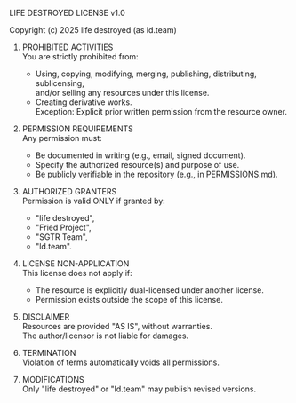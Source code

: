 LIFE DESTROYED LICENSE v1.0

Copyright (c) 2025 life destroyed (as ld.team)

1. PROHIBITED ACTIVITIES  
   You are strictly prohibited from:  
   - Using, copying, modifying, merging, publishing, distributing, sublicensing,  
     and/or selling any resources under this license.  
   - Creating derivative works.  
   Exception: Explicit prior written permission from the resource owner.

2. PERMISSION REQUIREMENTS  
   Any permission must:  
   - Be documented in writing (e.g., email, signed document).  
   - Specify the authorized resource(s) and purpose of use.  
   - Be publicly verifiable in the repository (e.g., in PERMISSIONS.md).

3. AUTHORIZED GRANTERS  
   Permission is valid ONLY if granted by:  
   - "life destroyed",  
   - "Fried Project",  
   - "SGTR Team",  
   - "ld.team".

4. LICENSE NON-APPLICATION  
   This license does not apply if:  
   - The resource is explicitly dual-licensed under another license.  
   - Permission exists outside the scope of this license.

5. DISCLAIMER  
   Resources are provided "AS IS", without warranties.  
   The author/licensor is not liable for damages.

6. TERMINATION  
   Violation of terms automatically voids all permissions.

7. MODIFICATIONS  
   Only "life destroyed" or "ld.team" may publish revised versions.